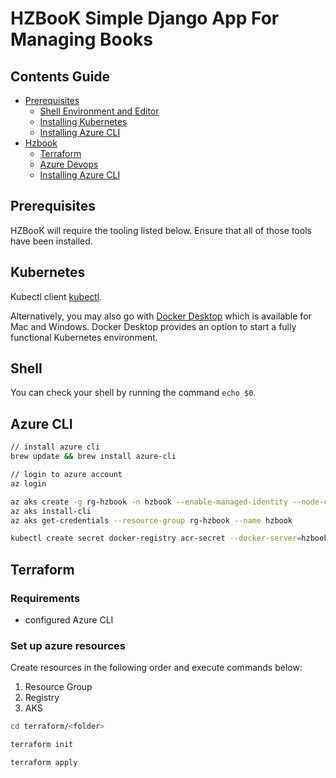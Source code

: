 # HZBooK Simple Django App For Managing Books

## Contents Guide
+ [Prerequisites](#Prerequisites)
    + [Shell Environment and Editor](#Shell)
    + [Installing Kubernetes](#Kubernetes)
    + [Installing Azure CLI](#Azure)
+ [Hzbook](#Hzbook)
    + [Terraform](#Terraform)
    + [Azure Devops](#azure-devops)
    + [Installing Azure CLI](#Azure)

## Prerequisites

HZBooK will require the tooling listed below. Ensure that all of those tools have been installed.

## Kubernetes

Kubectl client [kubectl](https://kubernetes.io/docs/tasks/tools/install-kubectl/). 

Alternatively, you may also go with [Docker Desktop](https://www.docker.com/products/docker-desktop) which is available for Mac and Windows. Docker Desktop provides an option to start a fully functional Kubernetes environment.

## Shell

You can check your shell by running the command `echo $0`.

## Azure CLI

```bash
// install azure cli
brew update && brew install azure-cli

// login to azure account
az login

az aks create -g rg-hzbook -n hzbook --enable-managed-identity --node-count 1 --generate-ssh-keys
az aks install-cli
az aks get-credentials --resource-group rg-hzbook --name hzbook

kubectl create secret docker-registry acr-secret --docker-server=hzbook.azurecr.io --docker-username=hzbook --docker-password=VoLRf74C+jm/Bj8QBw4t+gJAbYZ2Ctv29bLD/t8PsX+ACRBVwH0Z

```

## Terraform

### Requirements

* configured Azure CLI

### Set up azure resources

Create resources in the following order and execute commands below:

1. Resource Group
2. Registry
3. AKS

```sh
cd terraform/<folder>

terraform init

terraform apply
```